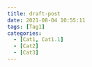 ```yaml
---
title: draft-post
date: 2021-08-04 10:55:11
tags: [Tag1]
categories:
  - [Cat1, Cat1.1]
  - [Cat2]
  - [Cat3]
---
```

